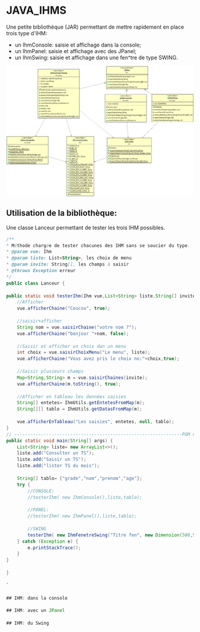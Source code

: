 # JAVA_IHMS

Une petite bibliothèque (JAR) permettant de mettre rapidement en place trois type d'IHM:
- un IhmConsole: saisie et affichage dans la console;
- un IhmPanel: saisie et affichage avec des JPanel;
- un IhmSwing: saisie et affichage dans une fen^tre de type SWING.

![DCLA](./DCLA_IHM.png)
## Utilisation de la bibliothèque: 
Une classe Lanceur permettant de tester les trois IHM possibles.
```java
/**
* Méthode chargée de tester chacunes des IHM sans se soucier du type.
* @param vue: Ihm
* @param liste: List<String>, les choix de menu
* @param invite: String[], les champs à saisir
* @throws Exception erreur
*/
public class Lanceur {

public static void testerIhm(Ihm vue,List<String> liste,String[] invite) throws Exception{
	//Afficher
	vue.afficherChaine("Coucou", true);
	
	//saisir+afficher
	String nom = vue.saisirChaine("votre nom ?");
	vue.afficherChaine("bonjour "+nom, false);
	
	//Saisir et afficher un choix dan un menu
	int choix = vue.saisirChoixMenu("Le menu", liste); 
	vue.afficherChaine("Vous avez pris le choix no:"+choix,true);
	
	//Saisir plusieurs champs
	Map<String,String> m = vue.saisirChaines(invite);
	vue.afficherChaine(m.toString(), true);
	
	//Afficher en tableau les données saisies
	String[] entetes= IhmUtils.getEntetesFromMap(m);
	String[][] tablo = IhmUtils.getDatasFromMap(m);

	vue.afficherEnTableau("Les saisies", entetes, null, tablo);	
}
// ---------------------------------------------------------------PGM de démo
public static void main(String[] args) {
	List<String> liste= new ArrayList<>();
	liste.add("Consulter un TS");
	liste.add("Saisir un TS");
	liste.add("lister TS du mois");

	String[] tablo= {"grade","nom","prenom","age"};
	try {
		//CONSOLE:
		//testerIhm( new IhmConsole(),liste,tablo);
		
		//PANEL:
		//testerIhm( new IhmPanel(),liste,tablo);
		
		//SWING
		testerIhm( new IhmFenetreSwing("Titre fen", new Dimension(500,500)),liste,tablo);
	} catch (Exception e) {
		e.printStackTrace();
	}
}

}

`

## IHM: dans la console

## IHM: avec un JPanel

## IHM: du Swing

